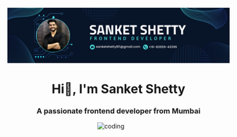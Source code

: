![logo](https://github.com/SANKET11SHETTY/SANKET11SHETTY/blob/main/GithubBanner.png)



<h1 align="center">Hi👋, I'm Sanket Shetty</h1>
<h3 align="center">A passionate frontend developer from Mumbai</h3>

<img align="right" alt="coding" width="300" src="https://anuragbhardwaj.netlify.app/codingguy.gif">
